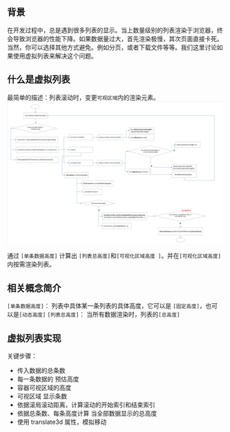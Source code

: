 ## 背景
在开发过程中，总是遇到很多列表的显示。当上数量级别的列表渲染于浏览器，终会导致浏览器的性能下降。如果数据量过大，首先渲染极慢，其次页面直接卡死。当然，你可以选择其他方式避免。例如分页，或者下载文件等等。我们这里讨论如果使用虚拟列表来解决这个问题。

## 什么是虚拟列表
最简单的描述：列表滚动时，变更`可视区域`内的渲染元素。<br>
![](./image/28.png)<br>

通过 `[单条数据高度]` 计算出 `[列表总高度]`和`[可视化区域高度 ]`。并在`[可视化区域高度]`内按需渲染列表。


## 相关概念简介
`[单条数据高度]`： 列表中具体某一条列表的具体高度，它可以是 `[固定高度]`，也可以是`[动态高度]`
`[列表总高度]`： 当所有数据渲染时，列表的`[总高度]`


## 虚拟列表实现


关键步骤：
- 传入数据的总条数
- 每一条数据的 预估高度
- 容器可视区域的高度
- 可视区域 显示条数
- 依据滚局滚动距离，计算滚动的开始索引和结束索引
- 依据总条数、每条高度计算 当全部数据显示的总高度
- 使用 translate3d 属性，模拟移动